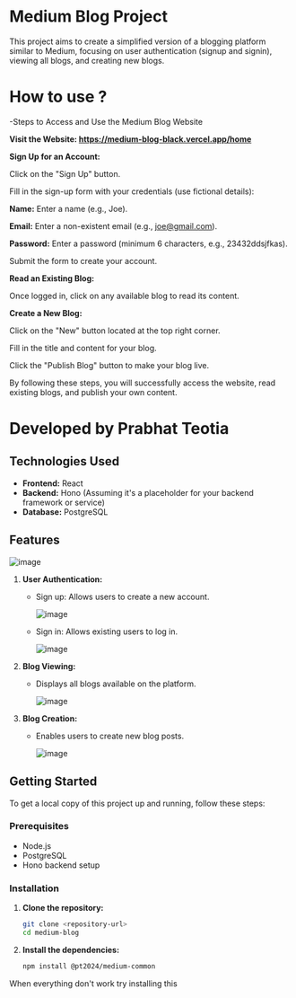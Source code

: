 # Medium Blog Project

This project aims to create a simplified version of a blogging platform similar to Medium, focusing on user authentication (signup and signin), viewing all blogs, and creating new blogs.
# How to use ?
-Steps to Access and Use the Medium Blog Website

**Visit the Website: https://medium-blog-black.vercel.app/home**

**Sign Up for an Account:**


Click on the "Sign Up" button.

Fill in the sign-up form with your credentials (use fictional details):

**Name:** Enter a name (e.g., Joe).

**Email:** Enter a non-existent email (e.g., joe@gmail.com).

**Password:** Enter a password (minimum 6 characters, e.g., 23432ddsjfkas).

Submit the form to create your account.

**Read an Existing Blog:**


Once logged in, click on any available blog to read its content.

**Create a New Blog:**

Click on the "New" button located at the top right corner.

Fill in the title and content for your blog.

Click the "Publish Blog" button to make your blog live.

By following these steps, you will successfully access the website, read existing blogs, and publish your own content.

# **Developed by Prabhat Teotia**

## Technologies Used

- **Frontend:** React
- **Backend:** Hono (Assuming it's a placeholder for your backend framework or service)
- **Database:** PostgreSQL

## Features

![image](https://github.com/user-attachments/assets/279c449c-4fb2-4f45-8efe-85f526546251)


1. **User Authentication:**
   - Sign up: Allows users to create a new account.
  
     ![image](https://github.com/user-attachments/assets/3c8ebf69-5242-40eb-8a27-8165f99b6094)

     
   - Sign in: Allows existing users to log in.
  
     ![image](https://github.com/user-attachments/assets/42286132-1dd6-453c-9f61-93a9bfe3c590)


2. **Blog Viewing:**
   - Displays all blogs available on the platform.
  
     ![image](https://github.com/user-attachments/assets/5f387cd2-b526-4fa4-97c6-1bf13314c925)


3. **Blog Creation:**
   - Enables users to create new blog posts.
  
     ![image](https://github.com/user-attachments/assets/17dc689f-0249-417c-8567-18e673f9df37)


## Getting Started

To get a local copy of this project up and running, follow these steps:

### Prerequisites

- Node.js
- PostgreSQL
- Hono backend setup

### Installation

1. **Clone the repository:**

   ```bash
   git clone <repository-url>
   cd medium-blog

2. **Install the dependencies:**

   ```bash
   npm install @pt2024/medium-common

When everything don't work try installing this
